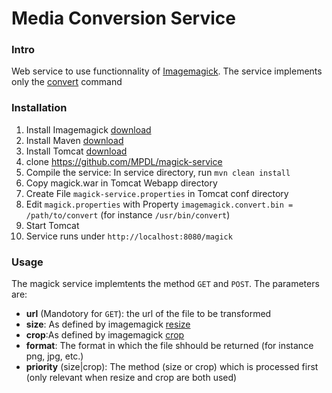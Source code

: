 Media Conversion Service
==============

### Intro
Web service to use functionnality of [Imagemagick](http://www.imagemagick.org/). The service implements only the [convert](http://www.imagemagick.org/script/convert.php) command

### Installation

1. Install Imagemagick [download](http://www.imagemagick.org/script/binary-releases.php)
2. Install Maven [download](http://maven.apache.org/download.cgi)
3. Install Tomcat [download](http://maven.apache.org/download.cgi)
4. clone https://github.com/MPDL/magick-service
5. Compile the service: In service directory, run `mvn clean install`
6. Copy magick.war in Tomcat Webapp directory
7. Create File `magick-service.properties` in Tomcat conf directory
8. Edit `magick.properties` with Property `imagemagick.convert.bin = /path/to/convert` (for instance `/usr/bin/convert`)
9. Start Tomcat
10. Service runs under `http://localhost:8080/magick`

### Usage
The magick service implemtents the method `GET` and `POST`. The parameters are:
- **url** (Mandotory for `GET`): the url of the file to be transformed
- **size**: As defined by imagemagick [resize](http://www.imagemagick.org/script/command-line-options.php#resize)
- **crop**:As defined by imagemagick [crop](http://www.imagemagick.org/script/command-line-options.php#crop)
- **format**: The format in which the file shhould be returned (for instance png, jpg, etc.)
- **priority** (size|crop): The method (size or crop) which is processed first (only relevant when resize and crop are both used)


 
